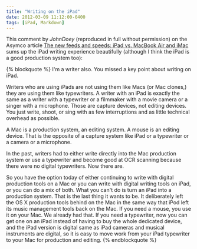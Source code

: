```yaml
---
title: "Writing on the iPad"
date: 2012-03-09 11:12:00-0400
tags: [iPad, Markdown]
---
```


This comment by *JohnDoey* (reproduced in full without permission) on the Asymco article [The new feeds and speeds: iPad vs. MacBook Air and iMac](http://www.asymco.com/2012/03/08/the-new-feeds-and-speeds/) sums up the iPad writing experience beautifully (although I think the iPad is a good production system too):

{% blockquote %}
I'm a writer also. You missed a key point about writing on iPad.

Writers who are using iPads are not using them like Macs (or Mac clones,) they are using them like typewriters. A writer with an iPad is exactly the same as a writer with a typewriter or a filmmaker with a movie camera or a singer with a microphone. Those are capture devices, not editing devices. You just write, shoot, or sing with as few interruptions and as little technical overhead as possible.

A Mac is a production system, an editing system. A mouse is an editing device. That is the opposite of a capture system like iPad or a typewriter or a camera or a microphone.

In the past, writers had to either write directly into the Mac production system or use a typewriter and become good at OCR scanning because there were no digital typewriters. Now there are.

So you have the option today of either continuing to write with digital production tools on a Mac or you can write with digital writing tools on iPad, or you can do a mix of both. What you can't do is turn an iPad into a production system. That is the last thing it wants to be. It deliberately left the OS X production tools behind on the Mac in the same way that iPod left its music management tools back on the Mac. If you need a mouse, you use it on your Mac. We already had that. If you need a typewriter, now you can get one on an iPad instead of having to buy the whole dedicated device, and the iPad version is digital same as iPad cameras and musical instruments are digital, so it is easy to move work from your iPad typewriter to your Mac for production and editing.
{% endblockquote %}
